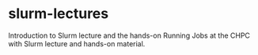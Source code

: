 # slurm-lectures
Introduction to Slurm lecture and the hands-on Running Jobs at the CHPC with Slurm lecture and hands-on material.
